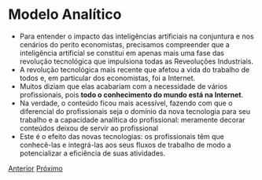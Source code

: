 # Modelo Analítico

- Para entender o impacto das inteligências artificiais na conjuntura e nos cenários do perito economistas, precisamos compreender que a inteligência artificial se constitui em apenas mais uma fase das revolução tecnológica que impulsiona todas as Reveoluções Industriais.
- A revolução tecnológica mais recente que afetou a vida do trabalho de todos e, em particular dos economistas, foi a Internet.
- Muitos diziam que elas acabariam com a necessidade de vários profissionais, pois **todo o conhecimento do mundo está na Internet**.
- Na verdade, o conteúdo ficou mais acessível, fazendo com que o diferencial do profissionais seja o domínio da nova tecnologia para seu trabalho e a capacidade analítica do profissional: meramente decorar conteúdos deixou de servir ao profissional
- Este é o efeito das novas tecnologias: os profissionais têm que conhecê-las e integrá-las aos seus fluxos de trabalho de modo a potencializar a eficiência de suas atividades.


[Anterior](revisao.md)    [Próximo](procedimento.md)




